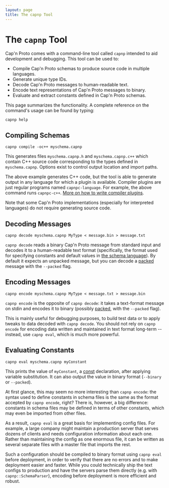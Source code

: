 ```yaml
---
layout: page
title: The capnp Tool
---
```


# The `capnp` Tool

Cap'n Proto comes with a command-line tool called `capnp` intended to aid development and
debugging.  This tool can be used to:

* Compile Cap'n Proto schemas to produce source code in multiple languages.
* Generate unique type IDs.
* Decode Cap'n Proto messages to human-readable text.
* Encode text representations of Cap'n Proto messages to binary.
* Evaluate and extract constants defined in Cap'n Proto schemas.

This page summarizes the functionality.  A complete reference on the command's usage can be
found by typing:

    capnp help

## Compiling Schemas

    capnp compile -oc++ myschema.capnp

This generates files `myschema.capnp.h` and `myschema.capnp.c++` which contain C++ source code
corresponding to the types defined in `myschema.capnp`.  Options exist to control output location
and import paths.

The above example generates C++ code, but the tool is able to generate output in any language
for which a plugin is available.  Compiler plugins are just regular programs named
`capnpc-language`.  For example, the above command runs `capnpc-c++`.  [More on how to write
compiler plugins](otherlang.html#how-to-write-compiler-plugins).

Note that some Cap'n Proto implementations (especially for interpreted languages) do not require
generating source code.

## Decoding Messages

    capnp decode myschema.capnp MyType < message.bin > message.txt

`capnp decode` reads a binary Cap'n Proto message from standard input and decodes it to a
human-readable text format (specifically, the format used for specifying constants and default
values in [the schema language](language.html)).  By default it
expects an unpacked message, but you can decode a
[packed](encoding.html#packing) message with the `--packed` flag.

## Encoding Messages

    capnp encode myschema.capnp MyType < message.txt > message.bin

`capnp encode` is the opposite of `capnp decode`: it takes a text-format message on stdin and
encodes it to binary (possibly [packed](encoding.html#packing),
with the `--packed` flag).

This is mainly useful for debugging purposes, to build test data or to apply tweaks to data
decoded with `capnp decode`.  You should not rely on `capnp encode` for encoding data written
and maintained in text format long-term -- instead, use `capnp eval`, which is much more powerful.

## Evaluating Constants

    capnp eval myschema.capnp myConstant

This prints the value of `myConstant`, a [const](language.html#constants) declaration, after
applying variable substitution.  It can also output the value in binary format (`--binary` or
`--packed`).

At first glance, this may seem no more interesting than `capnp encode`:  the syntax used to define
constants in schema files is the same as the format accepted by `capnp encode`, right?  There is,
however, a big difference:  constants in schema files may be defined in terms of other constants,
which may even be imported from other files.

As a result, `capnp eval` is a great basis for implementing config files.  For example, a large
company might maintain a production server that serves dozens of clients and needs configuration
information about each one.  Rather than maintaining the config as one enormous file, it can be
written as several separate files with a master file that imports the rest.

Such a configuration should be compiled to binary format using `capnp eval` before deployment,
in order to verify that there are no errors and to make deployment easier and faster.  While you
could technically ship the text configs to production and have the servers parse them directly
(e.g. with `capnp::SchemaParser`), encoding before deployment is more efficient and robust.
